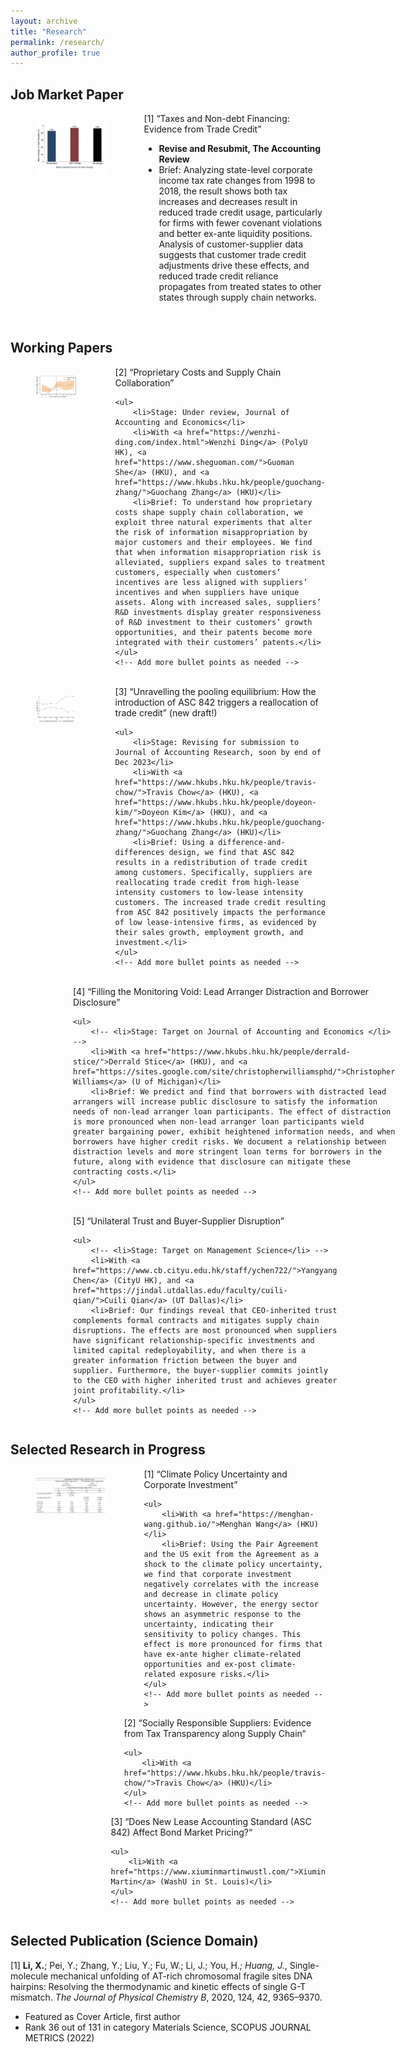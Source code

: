 ```yaml
---
layout: archive
title: "Research"
permalink: /research/
author_profile: true
---
```



## Job Market Paper
<!-- [1] “Taxes and Non-debt Financing: Evidence from Trade Credit” 
- Stage: Under review, The Accounting Review
- Brief: Analyzing state-level corporate income tax rate changes from 1998 to 2018, the result shows both tax increases and decreases result in reduced trade credit usage, particularly for firms with fewer covenant violations and better ex-ante liquidity positions. Analysis of customer-supplier data suggests that customer trade credit adjustments drive these effects, and reduced trade credit reliance propagates from treated states to other states through supply chain networks. -->


<div style="display: flex;">
  <div style="flex: 40%; padding-right: 20px;">
    <figure>
      <img src="/files/Fig1.jpg" alt="Image Description">
      <!-- <figcaption>Tax Rate Change and TC Changes</figcaption> -->
    </figure>
  </div>
  <div style="flex: 60%;">
    [1] “Taxes and Non-debt Financing: Evidence from Trade Credit”  
    <ul>
        <li> <B>Revise and Resubmit, The Accounting Review</B></li>
        <li>Brief: Analyzing state-level corporate income tax rate changes from 1998 to 2018, the result shows both tax increases and decreases result in reduced trade credit usage, particularly for firms with fewer covenant violations and better ex-ante liquidity positions. Analysis of customer-supplier data suggests that customer trade credit adjustments drive these effects, and reduced trade credit reliance propagates from treated states to other states through supply chain networks.</li>
    </ul>
    <!-- Add more bullet points as needed -->
  </div>
</div>

<br>

## Working Papers 

<!-- [2] “Proprietary Costs and Supply Chain Collaboration” 
- Stage: Under review, Journal of Accounting and Economics
- With [Wenzhi Ding](https://wenzhi-ding.com/index.html) (PolyU HK), [Guoman She](https://www.sheguoman.com/) (HKU), and [Guochang Zhang](https://www.hkubs.hku.hk/people/guochang-zhang/) (HKU)
- Brief: To understand how proprietary costs shape supply chain collaboration, we exploit three natural experiments that alter the risk of information misappropriation by major customers and their employees. We find that when information misappropriation risk is alleviated, suppliers expand sales to treatment customers, especially when customers’ incentives are less aligned with suppliers’ incentives and when suppliers have unique assets. Along with increased sales, suppliers’ R&D investments display greater responsiveness of R&D investment to their customers’ growth opportunities, and their patents become more integrated with their customers’ patents. -->

<div style="display: flex;">
  <div style="flex: 40%; padding-right: 20px;">
    <figure>
      <img src="/files/Fig2.jpg" alt="Image Description">
      <!-- <figcaption>Tax Rate Change and TC Changes</figcaption> -->
    </figure>
  </div>
  <div style="flex: 60%;">
    [2] “Proprietary Costs and Supply Chain Collaboration” 

    <ul>
        <li>Stage: Under review, Journal of Accounting and Economics</li>
        <li>With <a href="https://wenzhi-ding.com/index.html">Wenzhi Ding</a> (PolyU HK), <a href="https://www.sheguoman.com/">Guoman She</a> (HKU), and <a href="https://www.hkubs.hku.hk/people/guochang-zhang/">Guochang Zhang</a> (HKU)</li>
        <li>Brief: To understand how proprietary costs shape supply chain collaboration, we exploit three natural experiments that alter the risk of information misappropriation by major customers and their employees. We find that when information misappropriation risk is alleviated, suppliers expand sales to treatment customers, especially when customers’ incentives are less aligned with suppliers’ incentives and when suppliers have unique assets. Along with increased sales, suppliers’ R&D investments display greater responsiveness of R&D investment to their customers’ growth opportunities, and their patents become more integrated with their customers’ patents.</li>
    </ul>
    <!-- Add more bullet points as needed -->
  </div>
</div>

<br>


<!-- [3] “Unlocking Hidden Gains: Real Effects of ASC 842 on Non-Intensive Users of Operating Leases” 
- Stage: Preparation for 1st round submission to Journal of Accounting and Research, by the end of Nov. 2023
- With [Travis Chow](https://www.hkubs.hku.hk/people/travis-chow/) (HKU), Doyeon Kim (HKU), and [Guochang Zhang](https://www.hkubs.hku.hk/people/guochang-zhang/) (HKU)
- Brief: Using a difference-and-differences design, we find that ASC 842 results in a redistribution of trade credit among customers. Specifically, suppliers are reallocating trade credit from high-lease intensity customers to low-lease intensity customers. The increased trade credit resulting from ASC 842 positively impacts the performance of low lease-intensive firms, as evidenced by their sales growth, employment growth, and investment. -->

<div style="display: flex;">
  <div style="flex: 40%; padding-right: 20px;">
    <figure>
      <img src="/files/Fig3.jpg" alt="Image Description">
      <!-- <figcaption>Tax Rate Change and TC Changes</figcaption> -->
    </figure>
  </div>
  <div style="flex: 60%;">
    [3] “Unravelling the pooling equilibrium: How the introduction of ASC 842 triggers a reallocation of trade credit” (new draft!)

    <ul>
        <li>Stage: Revising for submission to Journal of Accounting Research, soon by end of Dec 2023</li>
        <li>With <a href="https://www.hkubs.hku.hk/people/travis-chow/">Travis Chow</a> (HKU), <a href="https://www.hkubs.hku.hk/people/doyeon-kim/">Doyeon Kim</a> (HKU), and <a href="https://www.hkubs.hku.hk/people/guochang-zhang/">Guochang Zhang</a> (HKU)</li>
        <li>Brief: Using a difference-and-differences design, we find that ASC 842 results in a redistribution of trade credit among customers. Specifically, suppliers are reallocating trade credit from high-lease intensity customers to low-lease intensity customers. The increased trade credit resulting from ASC 842 positively impacts the performance of low lease-intensive firms, as evidenced by their sales growth, employment growth, and investment.</li>
    </ul>
    <!-- Add more bullet points as needed -->
  </div>
</div>

<br>


<!-- [4] “Filling the Monitoring Void: Lead Arranger Distraction and Borrower Disclosure” 
- with [Derrald Stice](https://www.hkubs.hku.hk/people/derrald-stice/) (HKU)
- Brief: We predict and find that borrowers with distracted lead arrangers will increase public disclosure to satisfy the information needs of non-lead arranger loan participants. The effect of distraction is more pronounced when. non-lead arranger loan participants wield greater bargaining power, exhibit heightened information needs, and when borrowers have higher credit risks. We document a relationship between distraction levels and more stringent loan terms for borrowers in the future, along with evidence that disclosure can mitigate these contracting costs. -->

<div style="display: flex;">
  <div style="flex: 40%; padding-right: 20px;">
    <figure>
      <img src="/files/Fig4.jpg" alt="Image Description">
      <!-- <figcaption>Tax Rate Change and TC Changes</figcaption> -->
    </figure>
  </div>
  <div style="flex: 60%;">
    [4] “Filling the Monitoring Void: Lead Arranger Distraction and Borrower Disclosure” 

    <ul>
        <!-- <li>Stage: Target on Journal of Accounting and Economics </li> -->
        <li>With <a href="https://www.hkubs.hku.hk/people/derrald-stice/">Derrald Stice</a> (HKU), and <a href="https://sites.google.com/site/christopherwilliamsphd/">Christopher Williams</a> (U of Michigan)</li>
        <li>Brief: We predict and find that borrowers with distracted lead arrangers will increase public disclosure to satisfy the information needs of non-lead arranger loan participants. The effect of distraction is more pronounced when non-lead arranger loan participants wield greater bargaining power, exhibit heightened information needs, and when borrowers have higher credit risks. We document a relationship between distraction levels and more stringent loan terms for borrowers in the future, along with evidence that disclosure can mitigate these contracting costs.</li>
    </ul>
    <!-- Add more bullet points as needed -->
  </div>
</div>

<br>



<!-- [5] “Unilateral Trust and Buyer-Supplier Disruption” 
- with [Yangyang Chen](https://www.cb.cityu.edu.hk/staff/ychen722/) (CityU HK) and [Cuili Qian](https://jindal.utdallas.edu/faculty/cuili-qian/) (UT Dallas)
- Brief: Our findings reveal that CEO-inherited trust complements formal contracts and mitigates supply chain disruptions. The effects are most pronounced when suppliers have significant relationship-specific investments and limited capital redeployability, and when there is a greater information friction between the buyer and supplier. Furthermore, the buyer-supplier commits jointly to the CEO with higher inherited trust and achieves greater joint profitability. -->

<div style="display: flex;">
  <div style="flex: 40%; padding-right: 20px;">
    <figure>
      <img src="/files/Fig5.jpg" alt="Image Description">
      <!-- <figcaption>Tax Rate Change and TC Changes</figcaption> -->
    </figure>
  </div>
  <div style="flex: 60%;">
    [5] “Unilateral Trust and Buyer-Supplier Disruption” 

    <ul>
        <!-- <li>Stage: Target on Management Science</li> -->
        <li>With <a href="https://www.cb.cityu.edu.hk/staff/ychen722/">Yangyang Chen</a> (CityU HK), and <a href="https://jindal.utdallas.edu/faculty/cuili-qian/">Cuili Qian</a> (UT Dallas)</li>
        <li>Brief: Our findings reveal that CEO-inherited trust complements formal contracts and mitigates supply chain disruptions. The effects are most pronounced when suppliers have significant relationship-specific investments and limited capital redeployability, and when there is a greater information friction between the buyer and supplier. Furthermore, the buyer-supplier commits jointly to the CEO with higher inherited trust and achieves greater joint profitability.</li>
    </ul>
    <!-- Add more bullet points as needed -->
  </div>
</div>

## Selected Research in Progress 

<!-- [1] “Socially Responsible Suppliers: Evidence from Tax Transparency along Supply Chain“
- With [Travis Chow](https://www.hkubs.hku.hk/people/travis-chow/) (HKU) -->





<!-- [1] “Climate Policy Uncertainty and Corporate Investment” 
- With Menghan Wang (HKU)
- Brief: Using the Pair Agreement and the US exit from the Agreement as a shock to the climate policy uncertainty, we find that corporate investment negatively correlates with the increase and decrease in climate policy uncertainty. However, the energy sector shows an asymmetric response to the uncertainty, indicating their sensitivity to policy changes. This effect is more pronounced for firms that have ex-ante higher climate-related opportunities and ex-post climate-related exposure risks. -->

<div style="display: flex;">
  <div style="flex: 40%; padding-right: 20px;">
    <figure>
      <img src="/files/Fig10.jpg" alt="Image Description">
      <!-- <figcaption>Tax Rate Change and TC Changes</figcaption> -->
    </figure>
  </div>
  <div style="flex: 60%;">
    [1] “Climate Policy Uncertainty and Corporate Investment” 

    <ul>
        <li>With <a href="https://menghan-wang.github.io/">Menghan Wang</a> (HKU)</li>
        <li>Brief: Using the Pair Agreement and the US exit from the Agreement as a shock to the climate policy uncertainty, we find that corporate investment negatively correlates with the increase and decrease in climate policy uncertainty. However, the energy sector shows an asymmetric response to the uncertainty, indicating their sensitivity to policy changes. This effect is more pronounced for firms that have ex-ante higher climate-related opportunities and ex-post climate-related exposure risks.</li>
    </ul>
    <!-- Add more bullet points as needed -->
  </div>
</div>


<div style="display: flex;">
  <div style="flex: 40%; padding-right: 20px;">
    <!-- <figure> -->
      <!-- <img src="/files/Fig11.jpg" alt="Image Description"> -->
      <!-- <figcaption>Tax Rate Change and TC Changes</figcaption> -->
    <!-- </figure> -->
  </div>
  <div style="flex: 60%;">
    [2] “Socially Responsible Suppliers: Evidence from Tax Transparency along Supply Chain“

    <ul>
        <li>With <a href="https://www.hkubs.hku.hk/people/travis-chow/">Travis Chow</a> (HKU)</li>
    </ul>
    <!-- Add more bullet points as needed -->
  </div>
</div>



<div style="display: flex;">
  <div style="flex: 40%; padding-right: 20px;">
    <!-- <figure> -->
      <!-- <img src="/files/Fig11.jpg" alt="Image Description"> -->
      <!-- <figcaption>Tax Rate Change and TC Changes</figcaption> -->
    <!-- </figure> -->
  </div>
  <div style="flex: 60%;">
    [3] “Does New Lease Accounting Standard (ASC 842) Affect Bond Market Pricing?“

    <ul>
        <li>With <a href="https://www.xiuminmartinwustl.com/">Xiumin Martin</a> (WashU in St. Louis)</li>
    </ul>
    <!-- Add more bullet points as needed -->
  </div>
</div>




   <!-- [3] “Supplier-Customer Culture Proximity and Supplier Selection” 
   With <a href="https://www.hkubs.hku.hk/people/charles-kang/" Charles Kan
  Brief: We leverage the Factset Supply Chain database to pinpoint the inception year of customer-supplier relationships spanning from 2001 to 2019. By employing the TNIC code, we discern the top 10 peers, and employ the Mahalanobis distance method to ascertain the pseudo supplier. Our findings indicate that potential suppliers exhibiting a higher degree of cultural proximity are more likely to evolve into actual suppliers in the future. 
  -->


## Selected Publication (Science Domain) 
 
[1] **Li, X.**; Pei, Y.; Zhang, Y.; Liu, Y.; Fu, W.; Li, J.; You, H.*; Huang, J.*, Single-molecule mechanical unfolding of AT-rich chromosomal fragile sites DNA hairpins: Resolving the thermodynamic and kinetic effects of single G-T mismatch. *The Journal of Physical Chemistry B*, 2020, 124, 42, 9365–9370. 
- Featured as Cover Article, first author
- Rank 36 out of 131 in category Materials Science, SCOPUS JOURNAL METRICS (2022)

